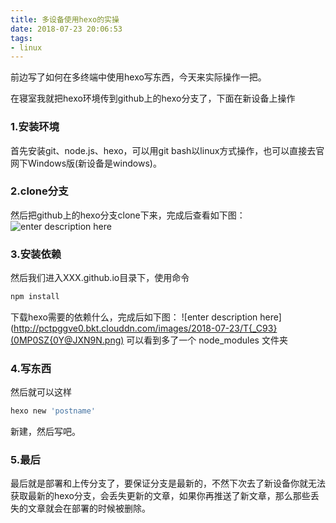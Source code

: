 ```yaml
---
title: 多设备使用hexo的实操
date: 2018-07-23 20:06:53
tags:
- linux
---
```


前边写了如何在多终端中使用hexo写东西，今天来实际操作一把。

<!--more-->

在寝室我就把hexo环境传到github上的hexo分支了，下面在新设备上操作

### 1.安装环境
首先安装git、node.js、hexo，可以用git bash以linux方式操作，也可以直接去官网下Windows版(新设备是windows)。

### 2.clone分支
然后把github上的hexo分支clone下来，完成后查看如下图：
![enter description here](http://pctpggve0.bkt.clouddn.com/images/2018-07-23/photo1.png)


### 3.安装依赖
然后我们进入XXX.github.io目录下，使用命令
```bash
npm install
```
下载hexo需要的依赖什么，完成后如下图：
![enter description here](http://pctpggve0.bkt.clouddn.com/images/2018-07-23/T{_C93}(0MP0SZ{0Y@JXN9N.png)
可以看到多了一个 node_modules 文件夹

### 4.写东西
然后就可以这样
```bash
hexo new 'postname'
```
新建，然后写吧。

### 5.最后
最后就是部署和上传分支了，要保证分支是最新的，不然下次去了新设备你就无法获取最新的hexo分支，会丢失更新的文章，如果你再推送了新文章，那么那些丢失的文章就会在部署的时候被删除。
